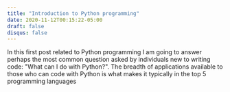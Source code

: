 ```yaml
---
title: "Introduction to Python programming"
date: 2020-11-12T00:15:22-05:00
draft: false
disqus: false
---
```



In this first post related to Python programming I am going to answer perhaps the most common question asked by individuals new to writing code: "What can I do with Python?". The breadth of applications available to those who can code with Python is what makes it typically in the top 5 programming languages
